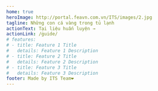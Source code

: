```yaml
---
home: true
heroImage: http://portal.feavn.com.vn/ITS/images/2.jpg
tagline: Những con cá vàng trong tủ lạnh
actionText: Tại liệu huấn luyện →
actionLink: /guide/
# features:
# - title: Feature 1 Title
#   details: Feature 1 Description
# - title: Feature 2 Title
#   details: Feature 2 Description
# - title: Feature 3 Title
#   details: Feature 3 Description
footer: Made by ITS Team❤️
---
```

